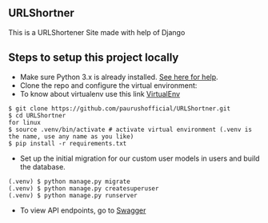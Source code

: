 ## URLShortner
This is a URLShortener Site made with help of Django

## Steps to setup this project locally

-  Make sure Python 3.x is already installed. [See here for help](https://www.python.org/downloads/).
-  Clone the repo and configure the virtual environment:
-  To know about virtualenv use this link [VirtualEnv](https://packaging.python.org/guides/installing-using-pip-and-virtual-environments/)
```
$ git clone https://github.com/paurushofficial/URLShortner.git
$ cd URLShortner
for linux
$ source .venv/bin/activate # activate virtual environment (.venv is the name, use any name as you like)
$ pip install -r requirements.txt
```

-  Set up the initial migration for our custom user models in users and build the database.

```
(.venv) $ python manage.py migrate
(.venv) $ python manage.py createsuperuser
(.venv) $ python manage.py runserver
```

- To view API endpoints, go to [Swagger](http://127.0.0.1:8000/api_documentation/)
